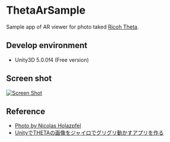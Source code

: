 # ThetaArSample

Sample app of AR viewer for photo taked [Ricoh Theta](https://theta360.com/en/).

## Develop environment

* Unity3D 5.0.0f4 (Free version)

## Screen shot

[![Screen Shot](http://img.youtube.com/vi/UjnsmSTPqt8/0.jpg)](http://www.youtube.com/watch?v=UjnsmSTPqt8)

## Reference

* [Photo by Nicolas Holazpfel](https://www.flickr.com/photos/nicolas-holzapfel/14366020017/in/pool-ricohtheta)
* [UnityでTHETAの画像をジャイロでグリグリ動かすアプリを作る](http://www.naturalsoftware.jp/blog/8872)
